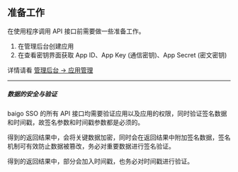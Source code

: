 ## 准备工作

在使用程序调用 API 接口前需要做一些准备工作。

1. 在管理后台创建应用
2. 在查看密钥界面获取 App ID、App Key (通信密钥)、App Secret (密文密钥)

详情请看 [管理后台 -> 应用管理](../console/app.md#show)

----------

##### 数据的安全与验证

baigo SSO 的所有 API 接口均需要验证应用以及应用的权限，同时验证签名数据和时间戳，故签名参数和时间戳参数都是必须的。

得到的返回结果中，会将关键数据加密，同时会在返回结果中附加签名数据，签名机制可有效防止数据被篡改，务必对重要数据进行签名验证。

得到的返回结果中，部分会加入时间戳，也务必对时间戳进行验证。

